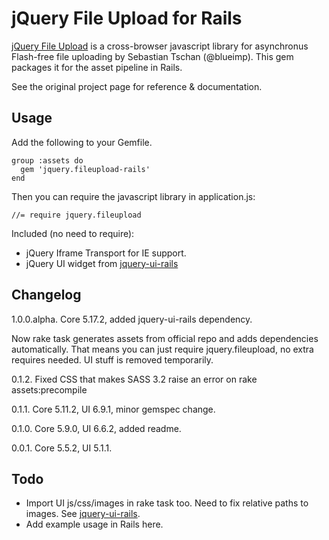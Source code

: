 # jQuery File Upload for Rails

[jQuery File Upload][1] is a cross-browser javascript library for asynchronus Flash-free file uploading
by Sebastian Tschan (@blueimp). This gem packages it for the asset pipeline in Rails.

See the original project page for reference & documentation.

## Usage

Add the following to your Gemfile.

    group :assets do
      gem 'jquery.fileupload-rails'
    end

Then you can require the javascript library in application.js:

    //= require jquery.fileupload

Included (no need to require):

* jQuery Iframe Transport for IE support.
* jQuery UI widget from [jquery-ui-rails][2]

## Changelog

1.0.0.alpha. Core 5.17.2, added jquery-ui-rails dependency.

Now rake task generates assets from official repo and adds dependencies automatically.
That means you can just require jquery.fileupload, no extra requires needed.
UI stuff is removed temporarily.

0.1.2. Fixed CSS that makes SASS 3.2 raise an error on rake assets:precompile

0.1.1. Core 5.11.2, UI 6.9.1, minor gemspec change.

0.1.0. Core 5.9.0,  UI 6.6.2, added readme.

0.0.1. Core 5.5.2,  UI 5.1.1.

## Todo

* Import UI js/css/images in rake task too. Need to fix relative paths to images. See [jquery-ui-rails][2].
* Add example usage in Rails here.

[1]: https://github.com/blueimp/jQuery-File-Upload
[2]: https://github.com/joliss/jquery-ui-rails
